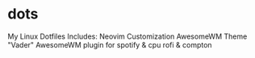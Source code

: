 # dots
My Linux Dotfiles
Includes:
Neovim Customization
AwesomeWM Theme "Vader"
AwesomeWM plugin for spotify & cpu
rofi & compton
